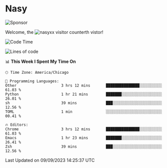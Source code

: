 # Nasy

<!--
<p align="center">
<img height="200" src="https://github-readme-stats.vercel.app/api?username=nasyxx&count_private=true&show_icons=true&theme=dracula&include_all_commits=true"/>
<img height="200" src="https://github-readme-stats.vercel.app/api/top-langs/?username=nasyxx&theme=dracula&hide=html,jupyter+notebook&count_private=true&show_icons=true"/>
</p>

  
----------------
-->

![Sponsor](https://img.shields.io/static/v1.svg?label=Sponsor&message=%E2%9D%A4&logo=GitHub&style=flat&color=pink)
 
Welcome, the ![nasyxx visitor counter](https://count.getloli.com/get/@nasyxx?theme=rule34)th vistor!
 
<!--START_SECTION:waka-->
![Code Time](http://img.shields.io/badge/Code%20Time-3%2C678%20hrs%2021%20mins-blue)

![Lines of code](https://img.shields.io/badge/From%20Hello%20World%20I%27ve%20Written-6.3%20million%20lines%20of%20code-blue)

📊 **This Week I Spent My Time On** 

```text
🕑︎ Time Zone: America/Chicago

💬 Programming Languages: 
Other                    3 hrs 12 mins       ███████████████░░░░░░░░░░   61.03 % 
Python                   1 hr 21 mins        ███████░░░░░░░░░░░░░░░░░░   26.01 % 
sh                       39 mins             ███░░░░░░░░░░░░░░░░░░░░░░   12.56 % 
TOML                     1 min               ░░░░░░░░░░░░░░░░░░░░░░░░░   00.41 % 

🔥 Editors: 
Chrome                   3 hrs 12 mins       ███████████████░░░░░░░░░░   61.03 % 
Emacs                    1 hr 23 mins        ███████░░░░░░░░░░░░░░░░░░   26.41 % 
Zsh                      39 mins             ███░░░░░░░░░░░░░░░░░░░░░░   12.56 % 
```


 Last Updated on 09/09/2023 14:25:37 UTC
<!--END_SECTION:waka-->

<!-- ![visitors](https://visitor-badge.laobi.icu/badge?page_id=nasyxx.nasyxx) -->
